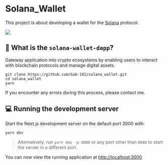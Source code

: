 # Solana_Wallet
This project is about developing a wallet for the [Solana](https://solana.com/) protocol. 

![](https://user-images.githubusercontent.com/83855149/159091269-537a8190-1265-4aec-9361-65a8e3f6bd92.png)


## 🤔 What is the `solana-wallet-dapp`?

Gateway application into crypto ecosystems by enabling users to interact with blockchain protocols and manage digital assets.

```
git clone https://github.com/Gab-182/solana_wallet.git
cd solana_wallet
yarn
```

If you encounter any errors during this process, please contact me.

## 💻 Running the development server
Start the Next.js development server on the default port 3000 with:

```
yarn dev
```

> Alternatively, run `yarn dev -p 8080` or any port other than `8080` to start the server in a different port.


You can now view the running application at [http://localhost:3000](http://localhost:3000)
